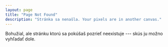 ```yaml
---
layout: page
title: "Page Not Found"
description: "Stránka sa nenašla. Your pixels are in another canvas."
---  
```

Bohužial, ale stránku ktorú sa pokúšaš pozrieť neexistuje --- skús ju možno vyhľadať dole.

<script type="text/javascript">
  var GOOG_FIXURL_LANG = 'en';
  var GOOG_FIXURL_SITE = '{{ site.url }}'
</script>
<script type="text/javascript"
  src="http://linkhelp.clients.google.com/tbproxy/lh/wm/fixurl.js">
</script>
